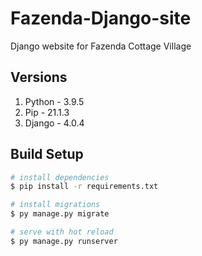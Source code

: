 # Fazenda-Django-site

Django website for Fazenda Cottage Village

## Versions
1) Python - 3.9.5
2) Pip - 21.1.3
3) Django - 4.0.4

## Build Setup

```bash
# install dependencies
$ pip install -r requirements.txt

# install migrations
$ py manage.py migrate

# serve with hot reload
$ py manage.py runserver
